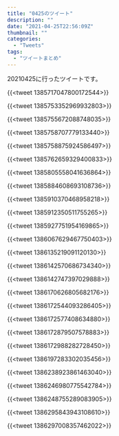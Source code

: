 ```yaml
---
title: "0425のツイート"
description: ""
date: "2021-04-25T22:56:09Z"
thumbnail: ""
categories:
  - "Tweets"
tags:
  - "ツイートまとめ"
---
```

20210425に行ったツイートです。
<!--more-->
{{<tweet 1385717047800172544>}}

{{<tweet 1385753352969932803>}}

{{<tweet 1385755672088748035>}}

{{<tweet 1385758707779133440>}}

{{<tweet 1385758875924586497>}}

{{<tweet 1385762659329400833>}}

{{<tweet 1385805558041636864>}}

{{<tweet 1385884608693108736>}}

{{<tweet 1385910370468958218>}}

{{<tweet 1385912350511755265>}}

{{<tweet 1385927751954169865>}}

{{<tweet 1386067629467750403>}}

{{<tweet 1386135219091120130>}}

{{<tweet 1386142570686734340>}}

{{<tweet 1386142747397029888>}}

{{<tweet 1386170626805682176>}}

{{<tweet 1386172544093286405>}}

{{<tweet 1386172577408634880>}}

{{<tweet 1386172879507578883>}}

{{<tweet 1386172988282728450>}}

{{<tweet 1386197283302035456>}}

{{<tweet 1386238923861463040>}}

{{<tweet 1386246980775542784>}}

{{<tweet 1386248755289083905>}}

{{<tweet 1386295843943108610>}}

{{<tweet 1386297008357462022>}}

